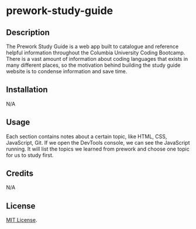 # prework-study-guide

## Description

The Prework Study Guide is a web app built to catalogue and reference helpful information throughout the Columbia University Coding Bootcamp. There is a vast amount of information about coding languages that exists in many different places, so the motivation behind building the study guide website is to condense information and save time.

## Installation

N/A

## Usage

Each section contains notes about a certain topic, like HTML, CSS, JavaScript, Git. If we open the DevTools console, we can see the JavaScript running. It will list the topics we learned from prework and choose one topic for us to study first.

## Credits

N/A

## License
[MIT License](https://opensource.org/license/mit).


